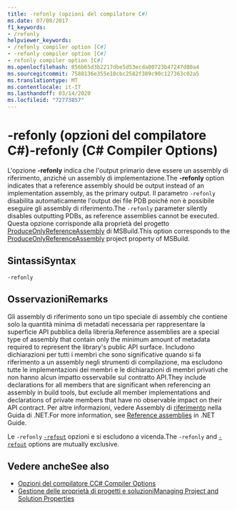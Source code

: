 ```yaml
---
title: -refonly (opzioni del compilatore C#)
ms.date: 07/08/2017
f1_keywords:
- /refonly
helpviewer_keywords:
- /refonly compiler option [C#]
- -refonly compiler option [C#]
- refonly compiler option [C#]
ms.openlocfilehash: 856b65d3b2217dbe5d53ecda00723b47247d80a4
ms.sourcegitcommit: 7588136e355e10cbc2582f389c90c127363c02a5
ms.translationtype: MT
ms.contentlocale: it-IT
ms.lasthandoff: 03/14/2020
ms.locfileid: "72773857"
---
```

# <a name="-refonly-c-compiler-options"></a><span data-ttu-id="9097f-102">-refonly (opzioni del compilatore C#)</span><span class="sxs-lookup"><span data-stu-id="9097f-102">-refonly (C# Compiler Options)</span></span>

<span data-ttu-id="9097f-103">L'opzione **-refonly** indica che l'output primario deve essere un assembly di riferimento, anziché un assembly di implementazione.</span><span class="sxs-lookup"><span data-stu-id="9097f-103">The **-refonly** option indicates that a reference assembly should be output instead of an implementation assembly, as the primary output.</span></span> <span data-ttu-id="9097f-104">Il parametro `-refonly` disabilita automaticamente l'output dei file PDB poiché non è possibile eseguire gli assembly di riferimento.</span><span class="sxs-lookup"><span data-stu-id="9097f-104">The `-refonly` parameter silently disables outputting PDBs, as reference assemblies cannot be executed.</span></span> <span data-ttu-id="9097f-105">Questa opzione corrisponde alla proprietà del progetto [ProduceOnlyReferenceAssembly](/visualstudio/msbuild/common-msbuild-project-properties) di MSBuild.</span><span class="sxs-lookup"><span data-stu-id="9097f-105">This option corresponds to the [ProduceOnlyReferenceAssembly](/visualstudio/msbuild/common-msbuild-project-properties) project property of MSBuild.</span></span>

## <a name="syntax"></a><span data-ttu-id="9097f-106">Sintassi</span><span class="sxs-lookup"><span data-stu-id="9097f-106">Syntax</span></span>

```console
-refonly
```

## <a name="remarks"></a><span data-ttu-id="9097f-107">Osservazioni</span><span class="sxs-lookup"><span data-stu-id="9097f-107">Remarks</span></span>

<span data-ttu-id="9097f-108">Gli assembly di riferimento sono un tipo speciale di assembly che contiene solo la quantità minima di metadati necessaria per rappresentare la superficie API pubblica della libreria.</span><span class="sxs-lookup"><span data-stu-id="9097f-108">Reference assemblies are a special type of assembly that contain only the minimum amount of metadata required to represent the library's public API surface.</span></span> <span data-ttu-id="9097f-109">Includono dichiarazioni per tutti i membri che sono significative quando si fa riferimento a un assembly negli strumenti di compilazione, ma escludono tutte le implementazioni dei membri e le dichiarazioni di membri privati che non hanno alcun impatto osservabile sul contratto API.</span><span class="sxs-lookup"><span data-stu-id="9097f-109">They include declarations for all members that are significant when referencing an assembly in build tools, but exclude all member implementations and declarations of private members that have no observable impact on their API contract.</span></span> <span data-ttu-id="9097f-110">Per altre informazioni, vedere Assembly di [riferimento](../../../standard/assembly/reference-assemblies.md) nella Guida di .NET.</span><span class="sxs-lookup"><span data-stu-id="9097f-110">For more information, see [Reference assemblies](../../../standard/assembly/reference-assemblies.md) in .NET Guide.</span></span>

<span data-ttu-id="9097f-111">Le `-refonly` [`-refout`](refout-compiler-option.md) opzioni e si escludono a vicenda.</span><span class="sxs-lookup"><span data-stu-id="9097f-111">The `-refonly` and [`-refout`](refout-compiler-option.md) options are mutually exclusive.</span></span>

## <a name="see-also"></a><span data-ttu-id="9097f-112">Vedere anche</span><span class="sxs-lookup"><span data-stu-id="9097f-112">See also</span></span>

- [<span data-ttu-id="9097f-113">Opzioni del compilatore C</span><span class="sxs-lookup"><span data-stu-id="9097f-113">C# Compiler Options</span></span>](./index.md)
- [<span data-ttu-id="9097f-114">Gestione delle proprietà di progetti e soluzioni</span><span class="sxs-lookup"><span data-stu-id="9097f-114">Managing Project and Solution Properties</span></span>](/visualstudio/ide/managing-project-and-solution-properties)
